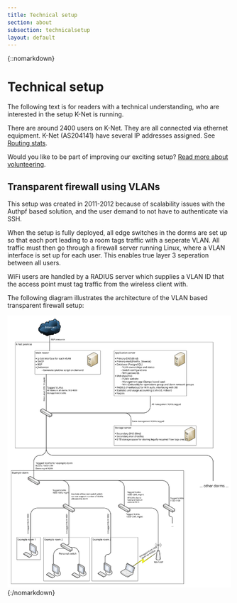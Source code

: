 ```yaml
---
title: Technical setup
section: about
subsection: technicalsetup
layout: default
---
```

{::nomarkdown}
<h1>Technical setup</h1>
<p>The following text is for readers with a technical understanding, who are interested in the setup K-Net is running.</p>
<p>There are around 2400 users on K-Net. They are all connected via ethernet equipment. K-Net (AS204141) have several IP addresses assigned. See <a href="/routingstats">Routing stats</a>.</p>

<p>Would you like to be part of improving our exciting setup? <a href="/volunteering">Read more about volunteering</a>.</p>

<h2>Transparent firewall using VLANs</h2>
<p>This setup was created in 2011-2012 because of scalability issues with the Authpf based solution, and the user demand to not have to authenticate via SSH.</p>
<p>When the setup is fully deployed, all edge switches in the dorms are set up so that each port leading to a room tags traffic with a seperate VLAN. All traffic must then go through a firewall server running Linux, where a VLAN interface is set up for each user. This enables true layer 3 seperation between all users.</p>
<p>WiFi users are handled by a RADIUS server which supplies a VLAN ID that the access point must tag traffic from the wireless client with.</p>

<p>The following diagram illustrates the architecture of the VLAN based transparent firewall setup:</p>
<img src="/img/knetvlansetup_simplified_for_the_public_v2.svg" alt="Architecture of the VLAN based transparent firewall setup"/>
{:/nomarkdown}

